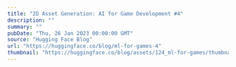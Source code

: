 ```yaml
---
title: "2D Asset Generation: AI for Game Development #4"
description: ""
summary: ""
pubDate: "Thu, 26 Jan 2023 00:00:00 GMT"
source: "Hugging Face Blog"
url: "https://huggingface.co/blog/ml-for-games-4"
thumbnail: "https://huggingface.co/blog/assets/124_ml-for-games/thumbnail4.png"
---
```


